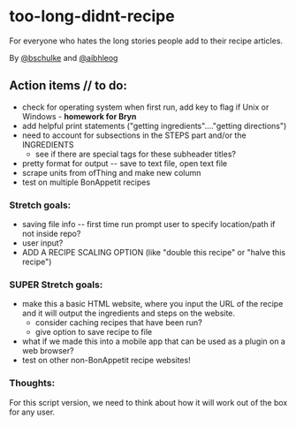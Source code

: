 # too-long-didnt-recipe
For everyone who hates the long stories people add to their recipe articles.

By [@bschulke](https://github.com/bschulke) and [@aibhleog](https://github.com/aibhleog)


## Action items // to do:
* check for operating system when first run, add key to flag if Unix or Windows - **homework for Bryn**
* add helpful print statements ("getting ingredients"...."getting directions")
* need to account for subsections in the STEPS part and/or the INGREDIENTS
  * see if there are special tags for these subheader titles?
* pretty format for output -- save to text file, open text file
* scrape units from ofThing and make new column
* test on multiple BonAppetit recipes


### Stretch goals:
* saving file info -- first time run prompt user to specify location/path if not inside repo?
* user input?
* ADD A RECIPE SCALING OPTION (like "double this recipe" or "halve this recipe")


### SUPER Stretch goals:
* make this a basic HTML website, where you input the URL of the recipe and it will output the ingredients and steps on the website.
  * consider caching recipes that have been run?
  * give option to save recipe to file
* what if we made this into a mobile app that can be used as a plugin on a web browser?
* test on other non-BonAppetit recipe websites!

### Thoughts:
For this script version, we need to think about how it will work out of the box for any user.
